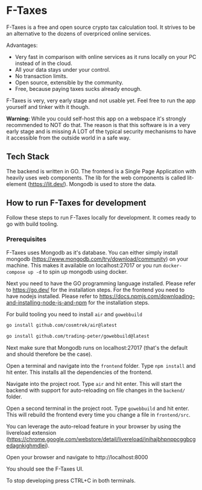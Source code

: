 # F-Taxes

F-Taxes is a free and open source crypto tax calculation tool.
It strives to be an alternative to the dozens of overpriced online services.

Advantages:
- Very fast in comparison with online services as it runs locally on your PC instead of in the cloud.
- All your data stays under your control.
- No transaction limits.
- Open source, extensible by the community.
- Free, because paying taxes sucks already enough.

F-Taxes is very, very early stage and not usable yet. Feel free to run the app yourself and tinker with it though.

**Warning:** While you could self-host this app on a webspace it's strongly recommended to NOT do that.
The reason is that this software is in a very early stage and is missing A LOT of the typical
security mechanisms to have it accessible from the outside world in a safe way.

## Tech Stack

The backend is written in GO. The frontend is a Single Page Application with heavily uses web components.
The lib for the web components is called lit-element (https://lit.dev/).
Mongodb is used to store the data.

## How to run F-Taxes for development

Follow these steps to run F-Taxes locally for development. It comes ready to go with build tooling.

### Prerequisites

F-Taxes uses Mongodb as it's database. You can either simply install mongodb (https://www.mongodb.com/try/download/community) on your machine.
This makes it available on localhost:27017 or you run `docker-compose up -d` to spin up mongodb using docker.

Next you need to have the GO programming language installed. Please refer to https://go.dev/ for the installation steps.
For the frontend you need to have nodejs installed. Please refer to https://docs.npmjs.com/downloading-and-installing-node-js-and-npm for the installation steps.

For build tooling you need to install `air` and `gowebbuild`

```bash
go install github.com/cosmtrek/air@latest
```

```bash
go install github.com/trading-peter/gowebbuild@latest
```

Next make sure that Mongodb runs on localhost:27017 (that's the default and should therefore be the case).

Open a terminal and navigate into the `frontend` folder.
Type `npm install` and hit enter. This installs all the dependencies of the frontend.

Navigate into the project root.
Type `air` and hit enter. This will start the backend with support for auto-reloading on file changes in the `backend/` folder.

Open a second terminal in the project root.
Type `gowebbuild` and hit enter. This will rebuild the frontend every time you change a file in `frontend/src`.

You can leverage the auto-reload feature in your browser by using the livereload extension (https://chrome.google.com/webstore/detail/livereload/jnihajbhpnppcggbcgedagnkighmdlei).

Open your browser and navigate to http://localhost:8000

You should see the F-Taxes UI.

To stop developing press CTRL+C in both terminals.
